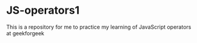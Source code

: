 # JS-operators1
This is a repository for me to practice my learning of JavaScript operators at geekforgeek
